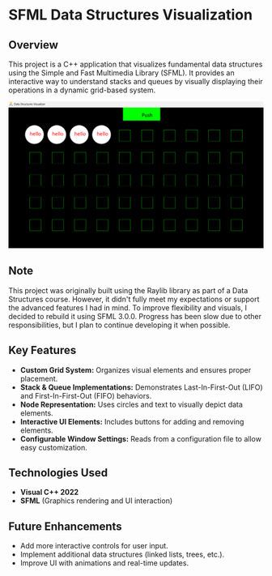 # SFML Data Structures Visualization

## Overview

This project is a C++ application that visualizes fundamental data structures using the Simple and Fast Multimedia Library (SFML). It provides an interactive way to understand stacks and queues by visually displaying their operations in a dynamic grid-based system.

![Project Sample](https://github.com/ahmedyasser2005/Data-Structures-Visualizer/blob/main/sfmlGame/sample.png)

## Note

This project was originally built using the Raylib library as part of a Data Structures course. However, it didn't fully meet my expectations or support the advanced features I had in mind. To improve flexibility and visuals, I decided to rebuild it using SFML 3.0.0. Progress has been slow due to other responsibilities, but I plan to continue developing it when possible.

## Key Features

- **Custom Grid System:** Organizes visual elements and ensures proper placement.
- **Stack & Queue Implementations:** Demonstrates Last-In-First-Out (LIFO) and First-In-First-Out (FIFO) behaviors.
- **Node Representation:** Uses circles and text to visually depict data elements.
- **Interactive UI Elements:** Includes buttons for adding and removing elements.
- **Configurable Window Settings:** Reads from a configuration file to allow easy customization.

## Technologies Used

- **Visual C++ 2022**
- **SFML** (Graphics rendering and UI interaction)

## Future Enhancements

- Add more interactive controls for user input.
- Implement additional data structures (linked lists, trees, etc.).
- Improve UI with animations and real-time updates.
